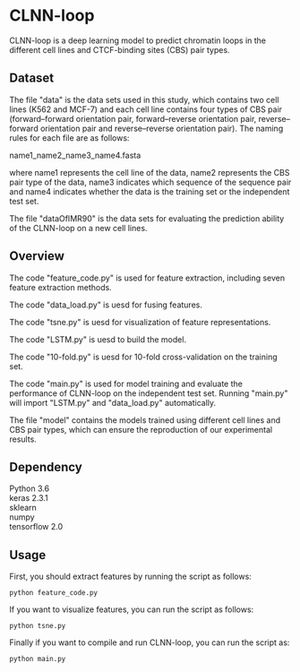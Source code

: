 # CLNN-loop
CLNN-loop is a deep learning model to predict chromatin loops in the different cell lines and CTCF-binding sites (CBS) pair types.

## Dataset
The file "data" is the data sets used in this study, which contains two cell lines (K562 and MCF-7) and each cell line contains four types of CBS pair (forward–forward orientation pair, forward–reverse orientation pair, reverse–forward orientation pair and reverse–reverse orientation pair). The naming rules for each file are as follows:

name1_name2_name3_name4.fasta

where name1 represents the cell line of the data, name2 represents the CBS pair type of the data, name3 indicates which sequence of the sequence pair and name4 indicates whether the data is the training set or the independent test set.

The file "dataOfIMR90" is the data sets for evaluating the prediction ability of the CLNN-loop on a new cell lines.

## Overview
 
The code "feature_code.py" is used for feature extraction, including seven feature extraction methods. 

The code "data_load.py" is uesd for fusing features.

The code "tsne.py" is uesd for visualization of feature representations.

The code "LSTM.py" is uesd to build the model.

The code "10-fold.py" is uesd for 10-fold cross-validation on the training set.

The code "main.py" is used for model training and evaluate the performance of CLNN-loop on the independent test set. Running "main.py" will import "LSTM.py" and "data_load.py" automatically.

The file "model" contains the models trained using different cell lines and CBS pair types, which can ensure the reproduction of our experimental results.
## Dependency
Python 3.6   
keras  2.3.1  
sklearn  
numpy  
tensorflow 2.0

## Usage
First, you should extract features by running the script as follows: 

`python feature_code.py`  

If you want to visualize features, you can run the script as follows:  

`python tsne.py` 

Finally if you want to compile and run CLNN-loop, you can run the script as:  

`python main.py`
